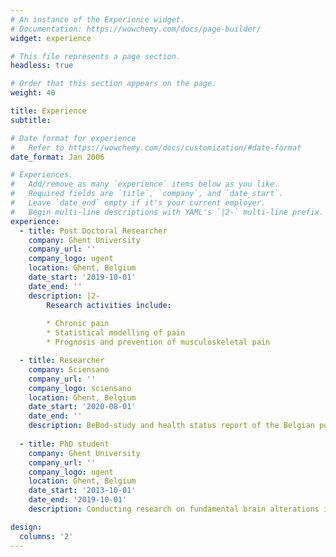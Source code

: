 ```yaml
---
# An instance of the Experience widget.
# Documentation: https://wowchemy.com/docs/page-builder/
widget: experience

# This file represents a page section.
headless: true

# Order that this section appears on the page.
weight: 40

title: Experience
subtitle:

# Date format for experience
#   Refer to https://wowchemy.com/docs/customization/#date-format
date_format: Jan 2006

# Experiences.
#   Add/remove as many `experience` items below as you like.
#   Required fields are `title`, `company`, and `date_start`.
#   Leave `date_end` empty if it's your current employer.
#   Begin multi-line descriptions with YAML's `|2-` multi-line prefix.
experience:
  - title: Post Doctoral Researcher
    company: Ghent University
    company_url: ''
    company_logo: ugent
    location: Ghent, Belgium
    date_start: '2019-10-01'
    date_end: ''
    description: |2-
        Research activities include:
        
        * Chronic pain
        * Statistical modelling of pain
        * Prognosis and prevention of musculoskeletal pain

  - title: Researcher
    company: Sciensano
    company_url: ''
    company_logo: sciensano
    location: Ghent, Belgium
    date_start: '2020-08-01'
    date_end: ''
    description: BeBod-study and health status report of the Belgian population.
        
  - title: PhD student
    company: Ghent University
    company_url: ''
    company_logo: ugent
    location: Ghent, Belgium
    date_start: '2013-10-01'
    date_end: '2019-10-01'
    description: Conducting research on fundamental brain alterations in patients with chronic neck pain.

design:
  columns: '2'
---
```

